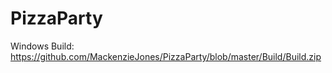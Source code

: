 # PizzaParty

Windows Build:
https://github.com/MackenzieJones/PizzaParty/blob/master/Build/Build.zip
